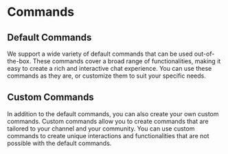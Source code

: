 # Commands

## Default Commands

We support a wide variety of default commands that can be used out-of-the-box. These commands cover a broad range of functionalities, making it easy to create a rich and interactive chat experience. You can use these commands as they are, or customize them to suit your specific needs.

## Custom Commands

In addition to the default commands, you can also create your own custom commands. Custom commands allow you to create commands that are tailored to your channel and your community. You can use custom commands to create unique interactions and functionalities that are not possible with the default commands.
